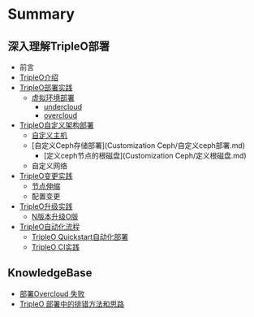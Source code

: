 # Summary

## 深入理解TripleO部署
* 前言
* [TripleO介绍](README.md)
* [TripleO部署实践](安装.md)
    * [虚拟环境部署](虚拟环境部署.md)
        * [undercloud](部署Openstack/安装undercloud.md)
        * [overcloud](部署Openstack/部署overcloud.md)
* [TripleO自定义架构部署](自定义Overcloud部署/自定义Overcloud部署.md)
    * [自定义主机](自定义Overcloud部署/定义主机.md)
    * [自定义Ceph存储部署](Customization Ceph/自定义ceph部署.md)
        * [定义ceph节点的根磁盘](Customization Ceph/定义根磁盘.md)
    * 自定义网络
* [TripleO变更实践](SCALING/添加、删除节点.md)
    * [节点伸缩](SCALING/删除计算节点.md)
    * 配置变更
* [TripleO升级实践](Upgrade/升级.md)
    * [N版本升级O版](Upgrade/升级undercloud.md)
* [TripleO自动化流程](Automation/automation.md)
    * [TripleO Quickstart自动化部署](Automation/tripleo-quickstart.md)
    * [TripleO CI实践](Automation/tripleo-ci.md)

## KnowledgeBase
* [部署Overcloud 失败](KB/部署overcloud-失败.md)
* [TripleO 部署中的排错方法和思路](KB/TripleO部署Overcloud排错方法和思路.md)

